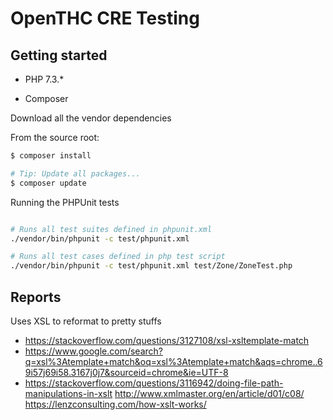 # OpenTHC CRE Testing

## Getting started

- PHP 7.3.*

- Composer

Download all the vendor dependencies

From the source root:

```bash
$ composer install

# Tip: Update all packages...
$ composer update

```

Running the PHPUnit tests

```bash

# Runs all test suites defined in phpunit.xml
./vendor/bin/phpunit -c test/phpunit.xml

# Runs all test cases defined in php test script
./vendor/bin/phpunit -c test/phpunit.xml test/Zone/ZoneTest.php

```


## Reports

Uses XSL to reformat to pretty stuffs

* https://stackoverflow.com/questions/3127108/xsl-xsltemplate-match
* https://www.google.com/search?q=xsl%3Atemplate+match&oq=xsl%3Atemplate+match&aqs=chrome..69i57j69i58.3167j0j7&sourceid=chrome&ie=UTF-8
* https://stackoverflow.com/questions/3116942/doing-file-path-manipulations-in-xslt
http://www.xmlmaster.org/en/article/d01/c08/
https://lenzconsulting.com/how-xslt-works/
